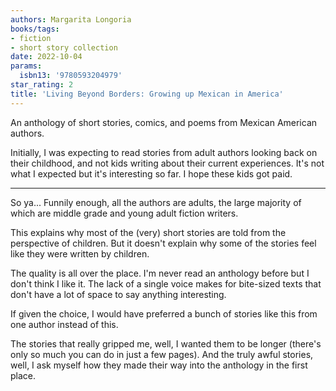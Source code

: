 ```yaml
---
authors: Margarita Longoria
books/tags:
- fiction
- short story collection
date: 2022-10-04
params:
  isbn13: '9780593204979'
star_rating: 2
title: 'Living Beyond Borders: Growing up Mexican in America'
---
```


An anthology of short stories, comics, and poems from Mexican American authors.

<!--more-->

Initially, I was expecting to read stories from adult authors looking back on
their childhood, and not kids writing about their current experiences. It's not
what I expected but it's interesting so far. I hope these kids got paid.

---

So ya... Funnily enough, all the authors are adults, the large majority of which
are middle grade and young adult fiction writers.

This explains why most of the (very) short stories are told from the perspective
of children. But it doesn't explain why some of the stories feel like they were
written by children.

The quality is all over the place. I'm never read an anthology before but I
don't think I like it. The lack of a single voice makes for bite-sized texts
that don't have a lot of space to say anything interesting.

If given the choice, I would have preferred a bunch of stories like this from
one author instead of this.

The stories that really gripped me, well, I wanted them to be longer (there's
only so much you can do in just a few pages). And the truly awful stories, well,
I ask myself how they made their way into the anthology in the first place.